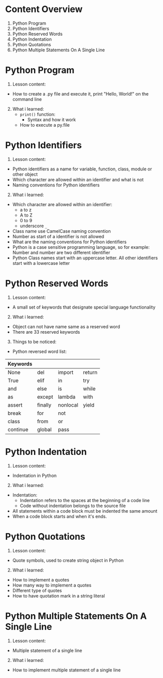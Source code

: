 # Content Overview
1. Python Program
2. Python Identifiers
3. Python Reserved Words
4. Python Indentation
5. Python Quotations
6. Python Multiple Statements On A Single Line


# Python Program
1. Lesson content:
  - How to create a .py file and execute it, print "Hello, World!" on the command line
2. What i learned:
    - ```print()``` function:
      - Syntax and how it work
    - How to execute a py.file
# Python Identifiers
1. Lesson content:
  - Python identifiers as a name for variable, function, class, module or other object
  - Which character are allowed within an identifier and what is not
  - Naming conventions for Python identifiers
2. What i learned:
  - Which character are allowed within an identifier:
    -  a to z
    -  A to Z
    -  0 to 9
    -  underscore ```_```
  - Class name use CamelCase naming convention
  - Number as start of a identifier is not allowed
  - What are the naming conventions for Python identifiers
  - Python is a case sensitive programming language, so for example: Number and number are two different identifier
  - Python Class names start with an uppercase letter. All other identifiers start with a lowercase letter
# Python Reserved Words
1. Lesson content:
  - A small set of keywords that designate special language functionality
2. What i learned:
  - Object can not have name same as a reserved word
  - There are 33 reserved keywords
3. Things to be noticed:
  - Python reversed word list:

| Keywords |         |          |        |
| -------- | ------- | -------- | ------ |
| None     | del     | import   | return |
| True     | elif    | in       | try    |
| and      | else    | is       | while  |
| as       | except  | lambda   | with   |
| assert   | finally | nonlocal | yield  |
| break    | for     | not      |        |
| class    | from    | or       |        |
| continue | global  | pass     |        |
# Python Indentation
1. Lesson content:
  - Indentation in Python
2. What i learned:
  - Indentation:
      - Indentation refers to the spaces at the beginning of a code line
      - Code without indentation belongs to the source file
  - All statements within a code block must be indented the same amount
  - When a code block starts and when it's ends.
# Python Quotations
1. Lesson content:
  - Quote symbols, used to create string object in Python
2. What i learned:
  - How to implement a quotes
  - How many way to implement a quotes
  - Different type of quotes
  - How to have quotation mark in a string literal
# Python Multiple Statements On A Single Line
1. Lesson content:
  - Multiple statement of a single line
2. What i learned:
  - How to implement multiple statement of a single line
